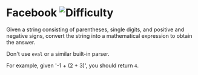 # Facebook ![Difficulty](https://img.shields.io/badge/-HARD-red)
	
Given a string consisting of parentheses, single digits, and positive and negative signs, convert the string into a mathematical expression to obtain the answer.
	
Don't use `eval` or a similar built-in parser.
	
For example, given '-1 + (2 + 3)', you should return `4`.
	
